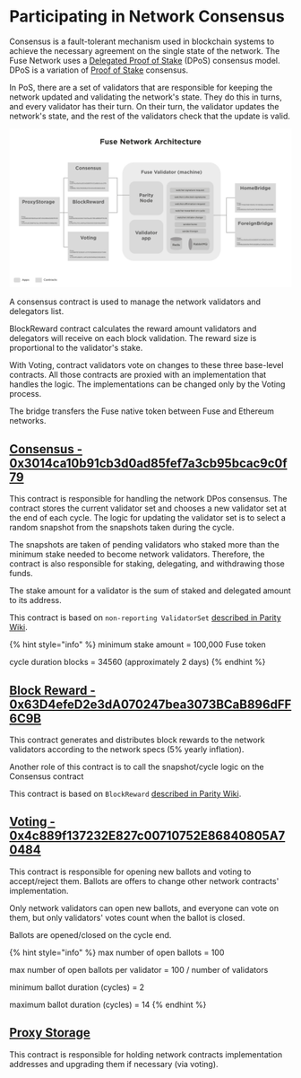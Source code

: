 # Participating in Network Consensus

Consensus is a fault-tolerant mechanism used in blockchain systems to achieve the necessary agreement on the single state of the network. The Fuse Network uses a [Delegated Proof of Stake](https://en.bitcoinwiki.org/wiki/DPoS) (DPoS) consensus model. DPoS is a variation of [Proof of Stake](https://en.bitcoinwiki.org/wiki/Proof-of-stake) consensus.

In PoS, there are a set of validators that are responsible for keeping the network updated and validating the network's state. They do this in turns, and every validator has their turn. On their turn, the validator updates the network's state, and the rest of the validators check that the update is valid.

![](<../../.gitbook/assets/image (10).png>)

A consensus contract is used to manage the network validators and delegators list.

BlockReward contract calculates the reward amount validators and delegators will receive on each block validation. The reward size is proportional to the validator's stake.

With Voting, contract validators vote on changes to these three base-level contracts. All those contracts are proxied with an implementation that handles the logic. The implementations can be changed only by the Voting process.

The bridge transfers the Fuse native token between Fuse and Ethereum networks.

## [Consensus - 0x3014ca10b91cb3d0ad85fef7a3cb95bcac9c0f79](https://explorer.fuse.io/address/0x3014ca10b91cb3d0ad85fef7a3cb95bcac9c0f79)

This contract is responsible for handling the network DPos consensus. The contract stores the current validator set and chooses a new validator set at the end of each cycle. The logic for updating the validator set is to select a random snapshot from the snapshots taken during the cycle.

The snapshots are taken of pending validators who staked more than the minimum stake needed to become network validators. Therefore, the contract is also responsible for staking, delegating, and withdrawing those funds.

The stake amount for a validator is the sum of staked and delegated amount to its address.

This contract is based on `non-reporting ValidatorSet` [described in Parity Wiki](https://wiki.parity.io/Validator-Set.html#non-reporting-contract).

{% hint style="info" %}
minimum stake amount = 100,000 Fuse token

cycle duration blocks = 34560 (approximately 2 days)
{% endhint %}

## [Block Reward - 0x63D4efeD2e3dA070247bea3073BCaB896dFF6C9B](https://explorer.fuse.io/address/0x63d4efed2e3da070247bea3073bcab896dff6c9b)

This contract generates and distributes block rewards to the network validators according to the network specs (5% yearly inflation).

Another role of this contract is to call the snapshot/cycle logic on the Consensus contract

This contract is based on `BlockReward` [described in Parity Wiki](https://wiki.parity.io/Block-Reward-Contract).

## [Voting - 0x4c889f137232E827c00710752E86840805A70484](https://explorer.fuse.io/address/0x4c889f137232E827c00710752E86840805A70484)

This contract is responsible for opening new ballots and voting to accept/reject them. Ballots are offers to change other network contracts' implementation.

Only network validators can open new ballots, and everyone can vote on them, but only validators' votes count when the ballot is closed.

Ballots are opened/closed on the cycle end.

{% hint style="info" %}
max number of open ballots = 100

max number of open ballots per validator = 100 / number of validators

minimum ballot duration (cycles) = 2

maximum ballot duration (cycles) = 14
{% endhint %}

## [Proxy Storage](https://explorer.fuse.io/address/0x23D8634ED1B2662dC96FcE6208fde93258731333)

This contract is responsible for holding network contracts implementation addresses and upgrading them if necessary (via voting).

